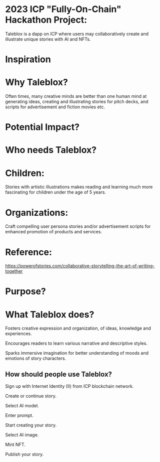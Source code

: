 # 2023 ICP "Fully-On-Chain" Hackathon Project:

Taleblox is a dapp on ICP where users may collaboratively create and illustrate unique stories with AI and NFTs.
# Inspiration
# Why Taleblox?

Often times, many creative minds are better than one human mind at generating ideas, creating and illustrating stories for pitch decks,  and scripts for advertisement and fiction movies etc.

# Potential Impact?
# Who needs Taleblox?

# Children: 
Stories with artistic illustrations makes reading and learning much more fascinating for children under the age of 5 years.

# Organizations: 
Craft compelling user persona stories and/or advertisement scripts for enhanced  promotion of products and services.

# Reference:
https://powerofstories.com/collaborative-storytelling-the-art-of-writing-together

# Purpose?
# What Taleblox does?

Fosters creative expression and organization, of ideas, knowledge and experiences.

Encourages readers to learn various narrative and descriptive styles.

Sparks immersive imagination for better understanding of moods and emotions of story characters.

## How should people use Taleblox?

Sign up with Internet Identity (II)  from ICP blockchain network.

Create or continue story.

Select AI model.

Enter prompt.

Start creating your story.

Select AI image.

Mint NFT.

Publish your story.
